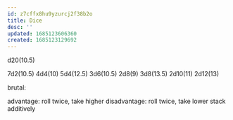 ```yaml
---
id: z7cffx8hu9yzurcj2f38b2o
title: Dice
desc: ''
updated: 1685123606360
created: 1685123129692
---
```

d20(10.5)

7d2(10.5)
4d4(10) 5d4(12.5)
3d6(10.5)
2d8(9) 3d8(13.5)
2d10(11)
2d12(13)

brutal:

advantage: roll twice, take higher
disadvantage: roll twice, take lower
  stack additively
